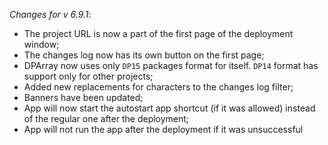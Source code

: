 _Changes for v 6.9.1_:
- The project URL is now a part of the first page of the deployment window;
- The changes log now has its own button on the first page;
- DPArray now uses only `DP15` packages format for itself. `DP14` format has support only for other projects;
- Added new replacements for characters to the changes log filter;
- Banners have been updated;
- App will now start the autostart app shortcut (if it was allowed) instead of the regular one after the deployment;
- App will not run the app after the deployment if it was unsuccessful
